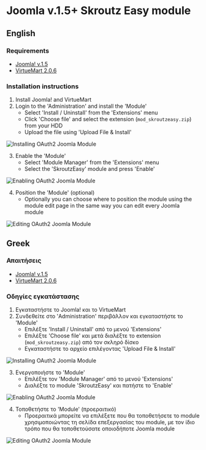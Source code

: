 Joomla v.1.5+ Skroutz Easy module
====================================

## English

### Requirements

 - [Joomla! v.1.5](http://www.joomla.org)
 - [VirtueMart 2.0.6](http://virtuemart.net)

### Installation instructions

1. Install Joomla! and VirtueMart
2. Login to the 'Administration' and install the 'Module'
    - Select 'Install / Uninstall' from the 'Extensions' menu
    - Click 'Choose file' and select the extension (`mod_skroutzeasy.zip`) from your HDD
    - Upload the file using 'Upload File & Install'

![Installing OAuth2 Joomla Module][oauth2-joomla-module-install]

3. Enable the 'Module'
    - Select 'Module Manager' from the 'Extensions' menu
    - Select the 'SkroutzEasy' module and press 'Enable'

![Enabling OAuth2 Joomla Module][oauth2-joomla-module-enable]

4. Position the 'Module' (optional)
    - Optionally you can choose where to position the module
      using the module edit page in the same way you can edit
      every Joomla module

![Editing OAuth2 Joomla Module][oauth2-joomla-module-edit]

## Greek

### Απαιτήσεις

 - [Joomla! v.1.5](http://www.joomla.org)
 - [VirtueMart 2.0.6](http://virtuemart.net)

### Οδηγίες εγκατάστασης

1. Εγκαταστήστε το Joomla! και το VirtueMart
2. Συνδεθείτε στο 'Administration' περιβάλλον και εγκαταστήστε το 'Module'
    - Επιλέξτε 'Install / Uninstall' από το μενού 'Extensions'
    - Επιλέξτε 'Choose file' και μετά διαλέξτε το extension (`mod_skroutzeasy.zip`) από τον σκληρό δίσκο
    - Εγκαταστήστε το αρχείο επιλέγοντας 'Upload File & Install'

![Installing OAuth2 Joomla Module][oauth2-joomla-module-install]

3. Ενεργοποιήστε το 'Module'
    - Επιλέξτε τον 'Module Manager' από το μενού 'Extensions'
    - Διαλέξτε το module 'SkroutzEasy' και πατήστε το 'Enable'

![Enabling OAuth2 Joomla Module][oauth2-joomla-module-enable]

4. Τοποθετήστε το 'Module' (προεραιτικό)
    - Προεραιτικά μπορείτε να επιλέξετε που θα τοποθετήσετε το
      module χρησιμοποιώντας τη σελίδα επεξεργασίας του module,
      με τον ίδιο τρόπο που θα τοποθετούσατε οποιοδήποτε Joomla module

![Editing OAuth2 Joomla Module][oauth2-joomla-module-edit]

[oauth2-joomla-module-install]: /skroutz/oauth2-joomla-module/raw/master/doc/oauth2-joomla-module-install.png "Installing OAuth2 Joomla module"
[oauth2-joomla-module-enable]: /skroutz/oauth2-joomla-module/raw/master/doc/oauth2-joomla-module-enable.png "Enabling OAuth2 Joomla module"
[oauth2-joomla-module-edit]: /skroutz/oauth2-joomla-module/raw/master/doc/oauth2-joomla-module-edit.png "Editing OAuth2 Joomla module"
